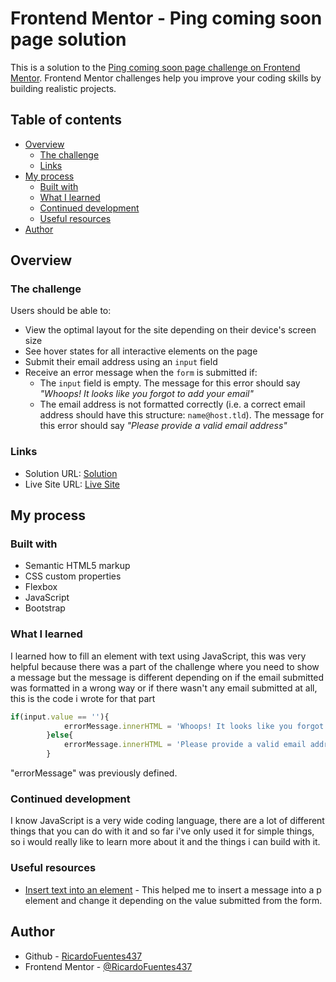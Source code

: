 # Frontend Mentor - Ping coming soon page solution

This is a solution to the [Ping coming soon page challenge on Frontend Mentor](https://www.frontendmentor.io/challenges/ping-single-column-coming-soon-page-5cadd051fec04111f7b848da). Frontend Mentor challenges help you improve your coding skills by building realistic projects. 

## Table of contents

- [Overview](#overview)
  - [The challenge](#the-challenge)
  - [Links](#links)
- [My process](#my-process)
  - [Built with](#built-with)
  - [What I learned](#what-i-learned)
  - [Continued development](#continued-development)
  - [Useful resources](#useful-resources)
- [Author](#author)

## Overview

### The challenge

Users should be able to:

- View the optimal layout for the site depending on their device's screen size
- See hover states for all interactive elements on the page
- Submit their email address using an `input` field
- Receive an error message when the `form` is submitted if:
	- The `input` field is empty. The message for this error should say *"Whoops! It looks like you forgot to add your email"*
	- The email address is not formatted correctly (i.e. a correct email address should have this structure: `name@host.tld`). The message for this error should say *"Please provide a valid email address"*

### Links

- Solution URL: [Solution](https://github.com/RicardoFuentes437/ping-coming-soon-page-master)
- Live Site URL: [Live Site](https://ricardofuentes437.github.io/ping-coming-soon-page-master/)

## My process

### Built with

- Semantic HTML5 markup
- CSS custom properties
- Flexbox
- JavaScript
- Bootstrap

### What I learned

I learned how to fill an element with text using JavaScript, this was very helpful because there was a part of the challenge where you need to show a message but the message is different depending on if the email submitted was formatted in a wrong way or if there wasn't any email submitted at all, this is the code i wrote for that part

```js
if(input.value == ''){
            errorMessage.innerHTML = 'Whoops! It looks like you forgot to add your email';
        }else{
            errorMessage.innerHTML = 'Please provide a valid email address';
        }
```
"errorMessage" was previously defined.

### Continued development

I know JavaScript is a very wide coding language, there are a lot of different things that you can do with it and so far i've only used it for simple things, so i would really like to learn more about it and the things i can build with it.

### Useful resources

- [Insert text into an element](https://stackoverflow.com/questions/28600453/add-text-to-a-p-tag-by-using-the-id-of-the-body-tag-in-javascript) - This helped me to insert a message into a p element and change it depending on the value submitted from the form.

## Author

- Github - [RicardoFuentes437](https://github.com/RicardoFuentes437)
- Frontend Mentor - [@RicardoFuentes437](https://www.frontendmentor.io/profile/RicardoFuentes437)
